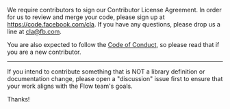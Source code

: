 We require contributors to sign our Contributor License Agreement. In order for us to review and merge your code, please sign up at https://code.facebook.com/cla. If you have any questions, please drop us a line at cla@fb.com.

You are also expected to follow the [Code of Conduct](CODE_OF_CONDUCT.md), so please read that if you are a new contributor.

---

If you intend to contribute something that is NOT a library definition or documentation change,
please open a "discussion" issue first to ensure that your work aligns with the Flow team's goals.

Thanks!
